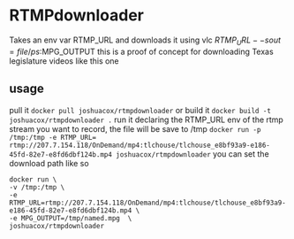 # RTMPdownloader

Takes an env var RTMP_URL and downloads it using vlc $RTMP_URL --sout=file/ps:$MPG_OUTPUT   this is a proof of concept for downloading Texas legislature videos like this one

## usage
pull it
`docker pull joshuacox/rtmpdownloader`
or build it
`docker build -t joshuacox/rtmpdownloader .`
run it declaring the RTMP_URL env of the rtmp stream you want to record, the file will be save to /tmp
`docker run -p /tmp:/tmp -e RTMP_URL= rtmp://207.7.154.118/OnDemand/mp4:tlchouse/tlchouse_e8bf93a9-e186-45fd-82e7-e8fd6dbf124b.mp4 joshuacox/rtmpdownloader`
you can set the download path like so
```
docker run \
-v /tmp:/tmp \
-e RTMP_URL=rtmp://207.7.154.118/OnDemand/mp4:tlchouse/tlchouse_e8bf93a9-e186-45fd-82e7-e8fd6dbf124b.mp4 \
-e MPG_OUTPUT=/tmp/named.mpg  \
joshuacox/rtmpdownloader
```
